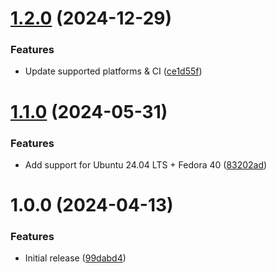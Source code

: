 # [1.2.0](https://github.com/de-it-krachten/ansible-role-aide/compare/v1.1.0...v1.2.0) (2024-12-29)


### Features

* Update supported platforms & CI ([ce1d55f](https://github.com/de-it-krachten/ansible-role-aide/commit/ce1d55ffcdb76619ca5bb241f2efb1c7462717a6))

# [1.1.0](https://github.com/de-it-krachten/ansible-role-aide/compare/v1.0.0...v1.1.0) (2024-05-31)


### Features

* Add support for Ubuntu 24.04 LTS + Fedora 40 ([83202ad](https://github.com/de-it-krachten/ansible-role-aide/commit/83202ad6100647925eed007aaf46a8fb6c9bde17))

# 1.0.0 (2024-04-13)


### Features

* Initial release ([99dabd4](https://github.com/de-it-krachten/ansible-role-aide/commit/99dabd4156e0f2d1d2e53e0178cc41e372bb42c6))
